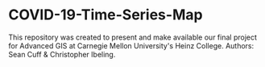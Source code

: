 # COVID-19-Time-Series-Map
This repository was created to present and make available our final project for Advanced GIS at Carnegie Mellon University's Heinz College. Authors: Sean Cuff &amp; Christopher Ibeling. 
